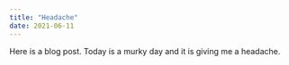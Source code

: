 ```yaml
---
title: "Headache"
date: 2021-06-11
---
```


Here is a blog post. Today is a murky day and it is giving me a headache.
